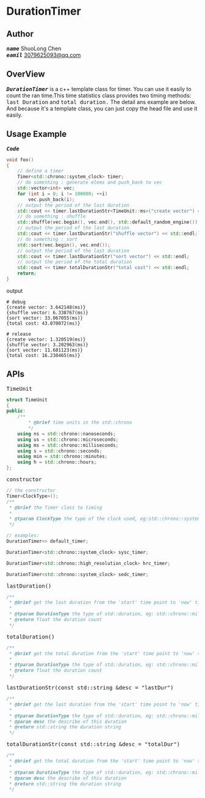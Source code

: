 # DurationTimer

## Author
<kbd>___name___</kbd> ShuoLong Chen  
<kbd>___eamil___</kbd> 3079625093@qq.com

## OverView

<kbd>___DurationTimer___</kbd> is a c++ template class for timer. You can use it easily to count the ran time.This time statistics class provides two timing methods: <kbd>last Duration</kbd> and <kbd>total duration.</kbd> The detail ans example are below.  
And because it's a template class, you can just copy the head file and use it easily.

## Usage Example
<kbd>___Code___</kbd> 

```cpp
void foo()
{
    // define a timer
    Timer<std::chrono::system_clock> timer;
    // do something : generate elems and push_back to vec
    std::vector<int> vec;
    for (int i = 0; i != 100000; ++i)
        vec.push_back(i);
    // output the period of the last duration
    std::cout << timer.lastDurationStr<TimeUnit::ms>("create vector") << std::endl;
    // do something : shuffle
    std::shuffle(vec.begin(), vec.end(), std::default_random_engine());
    // output the period of the last duration
    std::cout << timer.lastDurationStr("shuffle vector") << std::endl;
    // do something : sort
    std::sort(vec.begin(), vec.end());
    // output the period of the last duration
    std::cout << timer.lastDurationStr("sort vector") << std::endl;
    // output the period of the total duration
    std::cout << timer.totalDurationStr("total cost") << std::endl;
    return;
}
```
output
```log
# debug
{create vector: 3.642148(ms)}
{shuffle vector: 6.338767(ms)}
{sort vector: 33.067055(ms)}
{total cost: 43.070072(ms)}

# release
{create vector: 1.320519(ms)}
{shuffle vector: 3.202963(ms)}
{sort vector: 11.681123(ms)}
{total cost: 16.230465(ms)}
```

## APIs
<kbd>TimeUnit</kbd> 

```cpp
struct TimeUnit
{
public:
    /**
        * @brief time units in the std::chrono
        */
    using ns = std::chrono::nanoseconds;
    using us = std::chrono::microseconds;
    using ms = std::chrono::milliseconds;
    using s = std::chrono::seconds;
    using min = std::chrono::minutes;
    using h = std::chrono::hours;
};
```


<kbd>constructor</kbd> 

```cpp
// the constructor
Timer<ClockType>();
/**
 * @brief the Timer class to timing
 * 
 * @tparam ClockType the type of the clock used, eg:std::chrono::system_clock
 */

// examples: 
DurationTimer<> default_timer;

DurationTimer<std::chrono::system_clock> sysc_timer;

DurationTimer<std::chrono::high_resolution_clock> hrc_timer;

DurationTimer<std::chrono::system_clock> sedc_timer;

```

<kbd>lastDuration()</kbd> 

```cpp
/**
 * @brief get the last duration from the 'start' time point to 'now' time point
 * 
 * @tparam DurationType the type of std::duration, eg: std::chrono::milliseconds, std::chrono::seconds
 * @return float the duration count
 */
```
<kbd>totalDuration()</kbd> 

```cpp
/**
 * @brief get the total duration from the 'start' time point to 'now' time point
 * 
 * @tparam DurationType the type of std::duration, eg: std::chrono::milliseconds, std::chrono::seconds
 * @return float the duration count
 */
```
<kbd>lastDurationStr(const std::string &desc = "lastDur")</kbd> 

```cpp
/**
 * @brief get the last duration from the 'start' time point to 'now' time point
 * 
 * @tparam DurationType the type of std::duration, eg: std::chrono::milliseconds, std::chrono::seconds
 * @param desc the describe of this duration
 * @return std::string the duration string
 */
```
<kbd>totalDurationStr(const std::string &desc = "totalDur")</kbd> 

```cpp
/**
 * @brief get the total duration from the 'start' time point to 'now' time point
 * 
 * @tparam DurationType the type of std::duration, eg: std::chrono::milliseconds, std::chrono::seconds
 * @param desc the describe of this duration
 * @return std::string the duration string
 */
```
